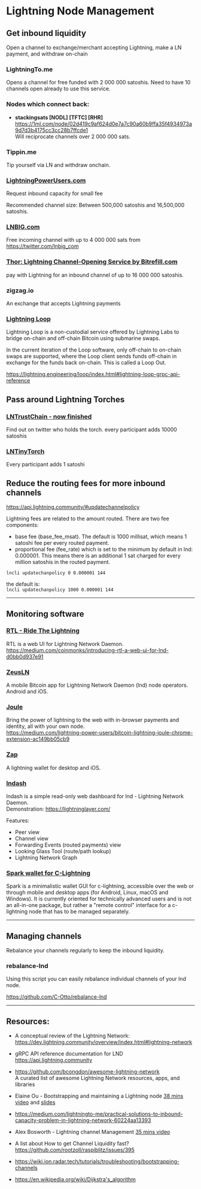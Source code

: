 # Lightning Node Management

## Get inbound liquidity

Open a channel to exchange/merchant accepting Lightning, make a LN payment, and withdraw on-chain

### LightningTo.me
Opens a channel for free funded with 2 000 000 satoshis. Need to have 10 channels open already to use this service.

### Nodes which connect back:
* **stackingsats [NODL] [TFTC] [RHR]** https://1ml.com/node/02d419c9af624d0e7a7c90a60b9ffa35f4934973a9d7d3b4175cc3cc28b7ffcde1  
Will reciprocate channels over 2 000 000 sats.

### Tippin.me
Tip yourself via LN and withdraw onchain.

### [LightningPowerUsers.com](https://lightningpowerusers.com/home/)

Request inbound capacity for small fee

Recommended channel size: Between 500,000 satoshis and 16,500,000 satoshis.

### [LNBIG.com](https://lnbig.com/#/open-channel)
Free incoming channel with up to 4 000 000 sats from https://twitter.com/lnbig_com

### [Thor: Lightning Channel-Opening Service by Bitrefill.com](https://www.bitrefill.com/thor-lightning-network-channels/?hl=en)
pay with Lightning for an inbound channel of up to 16 000 000 satoshis.

### zigzag.io
An exchange that accepts Lightning payments

### [Lightning Loop](https://github.com/lightninglabs/loop)

Lightning Loop is a non-custodial service offered by Lightning Labs to bridge on-chain and off-chain Bitcoin using submarine swaps. 

In the current iteration of the Loop software, only off-chain to on-chain swaps are supported, where the Loop client sends funds off-chain in exchange for the funds back on-chain. This is called a Loop Out.

https://lightning.engineering/loop/index.html#lightning-loop-grpc-api-reference

## Pass around Lightning Torches

### [LNTrustChain - now finished](https://www.youtube.com/watch?v=89TSOayiqtA&feature=youtu.be)
Find out on twitter who holds the torch.
every participant adds 10000 satoshis

### [LNTinyTorch](http://lntinytorch.com/)
Every participant adds 1 satoshi


## Reduce the routing fees for more inbound channels

https://api.lightning.community/#updatechannelpolicy

Lightning fees are related to the amount routed.
There are two fee components:
* base fee (base_fee_msat). The default is 1000 millisat, which means 1 satoshi fee per every routed payment.
* proportional fee (fee_rate) which is set to the minimum by default in lnd: 0.000001. This means there is an additional 1 sat charged for every million satoshis in the routed payment.

`lncli updatechanpolicy 0 0.000001 144`

the default is:  
 `lncli updatechanpolicy 1000 0.000001 144`

---

## Monitoring software

### [RTL - Ride The Lightning](https://github.com/ShahanaFarooqui/RTL)

RTL is a web UI for Lightning Network Daemon.  
https://medium.com/coinmonks/introducing-rtl-a-web-ui-for-lnd-d0bb0d937e91


### [ZeusLN](https://zeusln.app/)

A mobile Bitcoin app for Lightning Network Daemon (lnd) node operators. Android and iOS.

###  [Joule](https://lightningjoule.com/)

Bring the power of lightning to the web with in-browser payments and identity, all with your own node.   
https://medium.com/lightning-power-users/bitcoin-lightning-joule-chrome-extension-ac149bb05cb9

### [Zap](https://zap.jackmallers.com/)

A lightning wallet for desktop and iOS.


### [lndash](https://github.com/djmelik/lndash)

lndash is a simple read-only web dashboard for lnd - Lightning Network Daemon.  
Demonstration: https://lightninglayer.com/ 

Features:

* Peer view
* Channel view
* Forwarding Events (routed payments) view
* Looking Glass Tool (route/path lookup)
* Lightning Network Graph

### [Spark wallet for C-Lightning](https://github.com/shesek/spark-wallet)

Spark is a minimalistic wallet GUI for c-lightning, accessible over the web or through mobile and desktop apps (for Android, Linux, macOS and Windows). It is currently oriented for technically advanced users and is not an all-in-one package, but rather a "remote control" interface for a c-lightning node that has to be managed separately.

---
## Managing channels

Rebalance your channels regularly to keep the inbound liquidity.

### rebalance-lnd  
Using this script you can easily rebalance individual channels of your lnd node.

https://github.com/C-Otto/rebalance-lnd


---
## Resources:

* A conceptual review of the Lightning Network: https://dev.lightning.community/overview/index.html#lightning-network

* gRPC API reference documentation for LND
https://api.lightning.community

* https://github.com/bcongdon/awesome-lightning-network  
A curated list of awesome Lightning Network resources, apps, and libraries

* Elaine Ou - Bootstrapping and maintaining a Lightning node [38 mins video](https://www.youtube.com/watch?v=qX4Z3JY1094)
and [slides](https://lightningresidency.com/assets/presentations/Ou_Bootstrapping_and_Maintaining_a_Lightning_Node.pdf)

* https://medium.com/lightningto-me/practical-solutions-to-inbound-capacity-problem-in-lightning-network-60224aa13393

* Alex Bosworth - Lightning channel Management [35 mins video](https://www.youtube.com/watch?v=HlPIB6jt6ww&feature=youtu.be)

* A list about How to get Channel Liquidity fast? https://github.com/rootzoll/raspiblitz/issues/395

* https://wiki.ion.radar.tech/tutorials/troubleshooting/bootstrapping-channels

* https://en.wikipedia.org/wiki/Dijkstra's_algorithm

